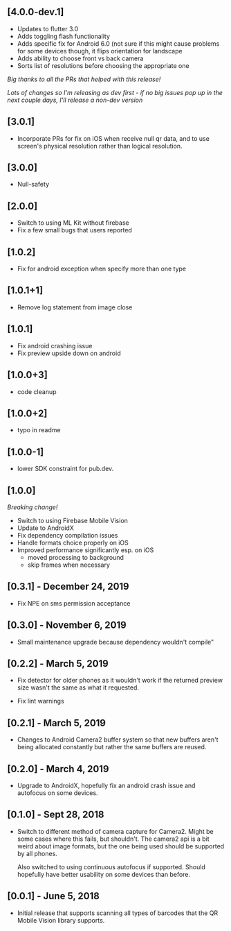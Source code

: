 ## [4.0.0-dev.1]
* Updates to flutter 3.0
* Adds toggling flash functionality
* Adds specific fix for Android 6.0 (not sure if this might cause problems for some devices though,
  it flips orientation for landscape
* Adds ability to choose front vs back camera
* Sorts list of resolutions before choosing the appropriate one

_Big thanks to all the PRs that helped with this release!_

_Lots of changes so I'm releasing as dev first - if no big issues pop up in the next couple days, I'll release a non-dev version_

## [3.0.1]
* Incorporate PRs for fix on iOS when receive null qr data, and to
  use screen's physical resolution rather than logical resolution.

## [3.0.0]
* Null-safety

## [2.0.0]
* Switch to using ML Kit without firebase
* Fix a few small bugs that users reported

## [1.0.2]
* Fix for android exception when specify more than one type

## [1.0.1+1]
* Remove log statement from image close

## [1.0.1]
* Fix android crashing issue
* Fix preview upside down on android

## [1.0.0+3]
* code cleanup

## [1.0.0+2]
* typo in readme

## [1.0.0-1]
* lower SDK constraint for pub.dev.

## [1.0.0] 
_Breaking change!_
* Switch to using Firebase Mobile Vision
* Update to AndroidX
* Fix dependency compilation issues
* Handle formats choice properly on iOS
* Improved performance significantly esp. on iOS
    * moved processing to background
    * skip frames when necessary

## [0.3.1] - December 24, 2019
* Fix NPE on sms permission acceptance

## [0.3.0] - November 6, 2019
* Small maintenance upgrade because dependency wouldn't compile"

## [0.2.2] - March 5, 2019

* Fix detector for older phones as it wouldn't work if the returned preview size
  wasn't the same as what it requested.
  
* Fix lint warnings

## [0.2.1] - March 5, 2019

* Changes to Android Camera2 buffer system so that new buffers aren't being allocated constantly
  but rather the same buffers are reused.

## [0.2.0] - March 4, 2019

* Upgrade to AndroidX, hopefully fix an android crash issue and autofocus on some devices.

## [0.1.0] - Sept 28, 2018

* Switch to different method of camera capture for Camera2. Might be
  some cases where this fails, but shouldn't. The camera2 api is a bit weird
  about image formats, but the one being used should be supported by all phones.

  Also switched to using continuous autofocus if supported. Should hopefully 
  have better usability on some devices than before.

## [0.0.1] - June 5, 2018

* Initial release that supports scanning all types of barcodes
  that the QR Mobile Vision library supports.
